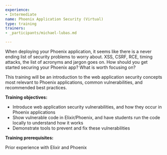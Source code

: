 ```yaml
---
experience:
- Intermediate
name: Phoenix Application Security (Virtual)
type: training
trainers:
- _participants/michael-lubas.md

---
```

When deploying your Phoenix application, it seems like there is a never ending list of security problems to worry about. XSS, CSRF, RCE, timing attacks, the list of acronyms and jargon goes on. How should you get started securing your Phoenix app? What is worth focusing on?

This training will be an introduction to the web application security concepts most relevant to Phoenix applications, common vulnerabilities, and recommended best practices.

**Training objectives:**

* Introduce web application security vulnerabilities, and how they occur in Phoenix applications
* Show vulnerable code in Elixir/Phoenix, and have students run the code locally to understand how it works
* Demonstrate tools to prevent and fix these vulnerabilities

**Training prerequisites:**

Prior experience with Elixir and Phoenix